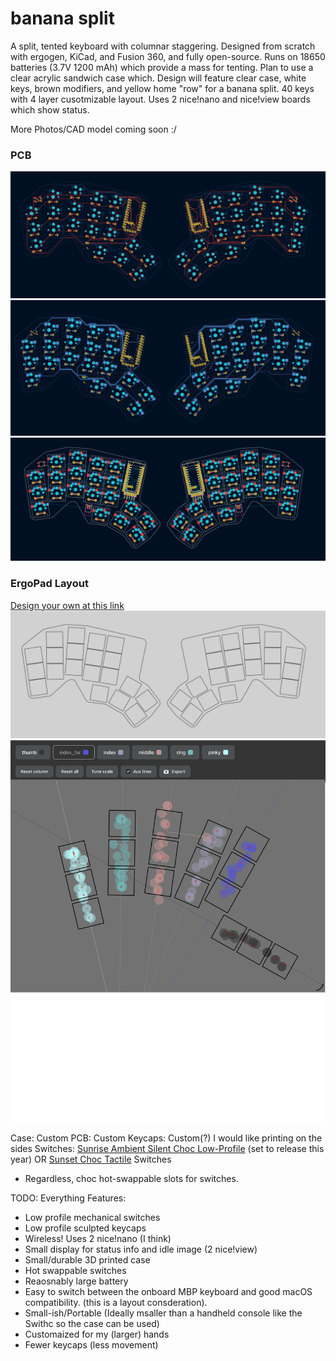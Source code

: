 # banana split
A split, tented keyboard with columnar staggering. Designed from scratch with ergogen, KiCad, and Fusion 360, and fully open-source. 
Runs on 18650 batteries (3.7V 1200 mAh) which provide a mass for tenting. Plan to use a clear acrylic sandwich case which. 
Design will feature clear case, white keys, brown modifiers, and yellow home "row" for a banana split. 40 keys with 4 layer cusotmizable layout. 
Uses 2 nice!nano and nice!view boards which show status. 

More Photos/CAD model coming soon :/

### PCB
![PCB Routed Front](img/pcb_routed_f.png)
![PCB Routed Back](img/pcb_routed_b.png)
![PCB](img/pcb.png)
### ErgoPad Layout
[Design your own at this link](https://pashutk.com/ergopad/)
![Ergopad w/ Outline](img/outline.png)
![Ergopad Layout](img/ergopad.png)

Case: Custom
PCB: Custom
Keycaps: Custom(?) I would like printing on the sides
Switches: [Sunrise Ambient Silent Choc Low-Profile](https://lowprokb.ca/products/ambients-silent-choc-switches?variant=44873446391972) (set to release this year) OR [Sunset Choc Tactile](https://lowprokb.ca/products/sunset-tactile-choc-switches) Switches
 - Regardless, choc hot-swappable slots for switches. 

TODO: Everything
Features: 
 - Low profile mechanical switches
 - Low profile sculpted keycaps
 - Wireless! Uses 2 nice!nano (I think)
 - Small display for status info and idle image (2 nice!view)
 - Small/durable 3D printed case
 - Hot swappable switches
 - Reaosnably large battery
 - Easy to switch between the onboard MBP keyboard and good macOS compatibility. (this is a layout consderation). 
 - Small-ish/Portable (Ideally msaller than a handheld console like the Swithc so the case can be used)
 - Customaized for my (larger) hands
 - Fewer keycaps (less movement)
